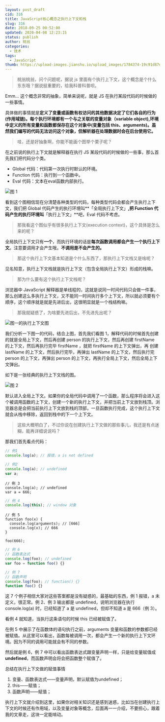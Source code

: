 ```yaml
---
layout: post_draft
cid: 316
title: JavaScript核心概念之执行上下文和栈
slug: 316
date: 2018-09-25 00:52:00
updated: 2020-04-08 12:23:15
status: publish
author: 桃翁
categories: 
  - 技术
tags: 
  - JavaScript
thumb: https://upload-images.jianshu.io/upload_images/1784374-19c91d87d8923fa2.jpg?imageMogr2/auto-orient/strip%7CimageView2/2/w/630/format/webp
---
```



> 桃翁桃翁，问个问题呢，据说 js 里面有个执行上下文，这个概念是个什么东东哦？据说挺重要的，给我科普科普呗。

Emm… 这个概念非常的抽象，简单来说呢，就是 JS 在执行某段代码的时候做的一些事情。

具体做的事情就是**定义了变量或函数有权访问的其他数据决定了它们各自的行为(作用域链)。每个执行环境都有一个与之关联的变量对象（variable object),环境中定义的所有变量和函数都保存在这个对象中(变量包括 this、arguments)。虽然我们编写的代码无法访问这个对象，但解析器在处理数据时会在后台使用它。**

> 哇，还是好抽象啊，你能不能画个图举个栗子呢？

在之前说的执行上下文就是解释器在执行 JS 某段代码的时候做的一些事，那么首先我们把代码分个类。
- Global 代码：代码第一次执行时默认的环境。
- Function 代码：执行到一个函数中。
- Eval 代码：文本在eval函数内部执行。

![图 1](https://upload-images.jianshu.io/upload_images/2974893-253eded34df23288.png?imageMogr2/auto-orient/strip%7CimageView2/2/w/1240)

看到这个图相信现在分清楚各种类型的代码，每种类型代码会都会产生执行上下文，我们把 Global 代码产生的执行环境叫**「全局执行上下文」**,把 Function 代码产生的执行环境叫**「执行上下文」**吧，Eval 代码不考虑。

> 那我看这个图似乎有很多执行上下文(execution context)，这个具体是怎么来的呢？

全局执行上下文只有**一个**，而执行环境的话是**每次函数调用都会产生一个执行上下文**。注意要调用才会产生哦，**不调用是不会产生的。**

> 那这个执行上下文基本知道是个什么东西了，那执行上下文栈又是啥呢？

见名知意，执行上下文栈就是执行上下文（包含全局执行上下文）形成的栈嘛。

> 那为什么要有这个执行上下文栈呢？

浏览器中 JavaScript 解释器是单线程的，这就是说同一时间代码只会做一件事，那么创建这么多执行上下文，又不能同一时间执行多个上下文，所以就必须要有个顺序，这个顺序就是就是先进后出，这很明显就是一个栈结构嘛。

> 那我就疑惑了，为啥要先进后出，不先进先出呢？

![图一的执行上下文图](https://upload-images.jianshu.io/upload_images/2974893-bf3b684eebafc1c8.png?imageMogr2/auto-orient/strip%7CimageView2/2/w/1240)

我们分析一下图一的代码，结合上图，首先我们看图 1，解释代码的时候首先创建的就是全局上下文，然后再创建 person 的执行上下文，然后再创建 firstName 的上下文，然后再执行完毕 firstName ，就把 firstName 的上下文弹出，再 创建 lastName 的上下文，然后执行完毕，再弹出 lastName 的上下文，然后执行完 person 的上下文，再弹出 person 的上下文，再执行全局上下文，然后全局上下文弹出。

如下是一张经典的执行上下文栈的图。

![图 2](https://upload-images.jianshu.io/upload_images/2974893-f67c67c18d5539ee.png?imageMogr2/auto-orient/strip%7CimageView2/2/w/1240)

默认进入全局上下文。如果你的全局代码中调用了一个函数，那么程序将会进入这个被调用函数的上下文，创建一个新的执行上下文，并把当前上下文放到栈顶。浏览器总是会把当前执行上下文放到栈的顶部，一旦函数执行完成，这个执行上下文就会从栈中移除，返回到栈中的下一个上下文。

> 这些大概明白了，不过你说在创建执行上下文做的那些事儿，我还是有点迷糊，能再详细说说吗？

那我们首先看点代码：
```javascript
// 例1
console.log(a); // 报错，a is not defined
```
```javascript
// 例2
console.log(a); // undefined
var a;
```
```
// 例 3
console.log(a); // undefined
var a = 666;
```
```javascript
// 例 4
console.log(this); // window 对象
```
```
// 例 5
function foo(x) {
  console.log(arguments); // [666]
  console.log(x); // 666
}

foo(666);
```
```javascript
// 例 6
// 函数表达式
console.log(foo); // undefined
var foo = function foo() {}
```
```javascript
// 例 7 
// 函数声明
console.log(foo); // function() {}
function foo() {}
```
这 7 个例子相信大家对这些答案都是没有疑惑的，最基础的东西，例 1 报错，a 未定义，很正常。例 2、例 3 输出都是 undefined，说明浏览器在执行 console.log(a) 时，已经知道了 a 是 undefined，但却不知道 a 是 666（例 3）。

看例 4 就知道，当执行这条语句的时候 this 已经被赋值了。

在例 5 中展示了在函数体的语句执行之前，arguments 变量和函数的参数都已经被赋值。从这里可以看出，函数每被调用一次，都会产生一个新的执行上下文环境。因为不同的调用可能就会有不同的参数。

然后就是例 6，例 7 中可以看出函数表达式跟变量声明一样，只是给变量赋值成 **undefined**，而函数声明会将会把函数整个赋值了。

总结在执行上下文做的赋值事情

1. 变量、函数表达式——变量声明，默认赋值为undefined；
2. this——赋值；
3. 函数声明——赋值；

执行上下文就介绍到这里，如果你对相关知识还是感到迷惑，比如当在创建执行上下文的时候还有作用域，以及变量对象等概念，后面再一一介绍，不要担心，跟着我的文章走，这块一定能啃动。
